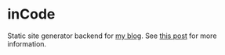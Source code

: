 inCode
======

Static site generator backend for [my blog][].  See [this post][hakyll-post]
for more information.

[my blog]: https://blog.jle.im
[hakyll-post]: https://blog.jle.im/entry/blog-rewrite-with-hakyll-and-purescript.html.
